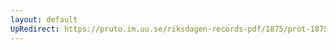 ```yaml
---
layout: default
UpRedirect: https://pruto.im.uu.se/riksdagen-records-pdf/1875/prot-1875--ak--029/prot-1875--ak--029_037.pdf
---
```


